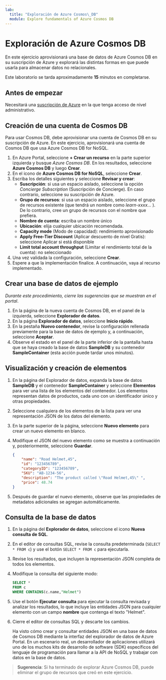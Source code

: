 ```yaml
---
lab:
  title: "Exploración de Azure Cosmos\_DB"
  module: Explore fundamentals of Azure Cosmos DB
---
```

# Exploración de Azure Cosmos DB

En este ejercicio aprovisionará una base de datos de Azure Cosmos DB en su suscripción de Azure y explorará las distintas formas en que puede usarla para almacenar datos no relacionales.

Este laboratorio se tarda aproximadamente **15** minutos en completarse.

## Antes de empezar

Necesitará una [suscripción de Azure](https://azure.microsoft.com/free) en la que tenga acceso de nivel administrativo.

## Creación de una cuenta de Cosmos DB

Para usar Cosmos DB, debe aprovisionar una cuenta de Cosmos DB en su suscripción de Azure. En este ejercicio, aprovisionará una cuenta de Cosmos DB que usa Azure Cosmos DB for NoSQL.

1. En Azure Portal, seleccione **+ Crear un recurso** en la parte superior izquierda y busque *Azure Cosmos DB*.  En los resultados, seleccione **Azure Cosmos DB** y luego **Crear**.
1. En el icono de **Azure Cosmos DB for NoSQL**, seleccione **Crear**.
1. Escriba los detalles siguientes y seleccione **Revisar y crear**: 
    - **Suscripción**: si usa un espacio aislado, seleccione la opción *Concierge Subscription* (Suscripción de Concierge). En caso contrario, seleccione su suscripción de Azure.
    - **Grupo de recursos**: si usa un espacio aislado, seleccione el grupo de recursos existente (que tendrá un nombre como *learn-xxxx…* ). De lo contrario, cree un grupo de recursos con el nombre que prefiera.
    - **Nombre de cuenta**: escriba un nombre único
    - **Ubicación**: elija cualquier ubicación recomendada.
    - **Capacity mode** (Modo de capacidad): rendimiento aprovisionado
    - **Apply Free-Tier Discount** (Aplicar descuento de nivel Gratis): seleccione Aplicar si está disponible
    - **Limit total account throughput** (Limitar el rendimiento total de la cuenta): no seleccionado
1. Una vez validada la configuración, seleccione **Crear**.
1. Espere a que la implementación finalice. A continuación, vaya al recurso implementado.

## Crear una base de datos de ejemplo

*Durante este procedimiento, cierre las sugerencias que se muestran en el portal*.

1. En la página de la nueva cuenta de Cosmos DB, en el panel de la izquierda, seleccione **Explorador de datos**.
1. En la página **Explorador de datos**, seleccione **Inicio rápido**.
1. En la pestaña **Nuevo contenedor**, revise la configuración rellenada previamente para la base de datos de ejemplo y, a continuación, seleccione **Aceptar**.
1. Observe el estado en el panel de la parte inferior de la pantalla hasta que se haya creado la base de datos **SampleDB** y su contenedor **SampleContainer** (esta acción puede tardar unos minutos).

## Visualización y creación de elementos

1. En la página del Explorador de datos, expanda la base de datos **SampleDB** y el contenedor **SampleContainer** y seleccione **Elementos** para ver una lista de los elementos del contenedor. Los elementos representan datos de productos, cada uno con un identificador único y otras propiedades.
1. Seleccione cualquiera de los elementos de la lista para ver una representación JSON de los datos del elemento.
1. En la parte superior de la página, seleccione **Nuevo elemento** para crear un nuevo elemento en blanco.
1. Modifique el JSON del nuevo elemento como se muestra a continuación y, posteriormente, seleccione **Guardar**.

    ```json
    {
        "name": "Road Helmet,45",
        "id": "123456789",
        "categoryID": "123456789",
        "SKU": "AB-1234-56",
        "description": "The product called \"Road Helmet,45\" ",
        "price": 48.74
    }
    ```

1. Después de guardar el nuevo elemento, observe que las propiedades de metadatos adicionales se agregan automáticamente.

## Consulta de la base de datos

1. En la página del **Explorador de datos**, seleccione el icono **Nueva consulta de SQL**.
1. En el editor de consultas SQL, revise la consulta predeterminada (`SELECT * FROM c`) y use el botón `SELECT * FROM c` para ejecutarla.
1. Revise los resultados, que incluyen la representación JSON completa de todos los elementos.
1. Modifique la consulta del siguiente modo:

    ```sql
    SELECT *
    FROM c
    WHERE CONTAINS(c.name,"Helmet")
    ```

1. Use el botón **Ejecutar consulta** para ejecutar la consulta revisada y analizar los resultados, lo que incluye las entidades JSON para cualquier elemento con un campo **nombre** que contenga el texto "Helmet".
1. Cierre el editor de consultas SQL y descarte los cambios.

    Ha visto cómo crear y consultar entidades JSON en una base de datos de Cosmos DB mediante la interfaz del explorador de datos de Azure Portal. En un escenario real, un desarrollador de aplicaciones utilizará uno de los muchos kits de desarrollo de software (SDK) específicos del lenguaje de programación para llamar a la API de NoSQL y trabajar con datos en la base de datos.

> **Sugerencia**: Si ha terminado de explorar Azure Cosmos DB, puede eliminar el grupo de recursos que creó en este ejercicio.
